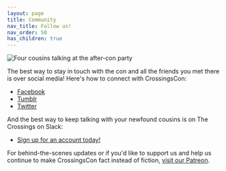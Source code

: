 ```yaml
---
layout: page
title: Community
nav_title: Follow us!
nav_order: 50
has_children: true
---
```


<div class="row mb-3">
    <div class="col"><img src="{{ site.baseurl }}/images/carousel/dead-dog2.jpg" class="img-fluid" alt="Four cousins talking at the after-con party"></div>
</div>

The best way to stay in touch with the con and all the friends you met there is over social media! Here's how to connect
with CrossingsCon:

- [Facebook](https://facebook.com/crossingscon)
- [Tumblr](https://blog.crossingscon.org)
- [Twitter](https://twitter.com/crossingscon)

And the best way to keep talking with your newfound cousins is on The Crossings on Slack:

- [Sign up for an account today!](http://slackin.emfozzingenterprises.org/)

For behind-the-scenes updates or if you'd like to support us and help us continue to make CrossingsCon fact instead of fiction, [visit our Patreon](https://patreon.com/emfozzing).
